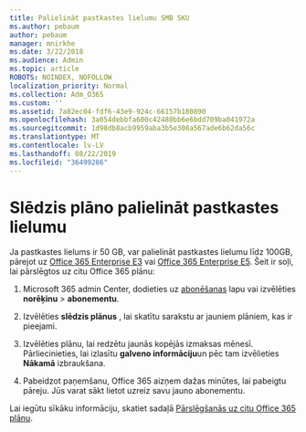 ```yaml
---
title: Palielināt pastkastes lielumu SMB SKU
ms.author: pebaum
author: pebaum
manager: mnirkhe
ms.date: 3/22/2018
ms.audience: Admin
ms.topic: article
ROBOTS: NOINDEX, NOFOLLOW
localization_priority: Normal
ms.collection: Adm_O365
ms.custom: ''
ms.assetid: 7a82ec04-fdf6-43e9-924c-66157b180890
ms.openlocfilehash: 3a054debbfa600c42480bb6e6bdd709ba041972a
ms.sourcegitcommit: 1d98db8acb9959aba3b5e308a567ade6b62da56c
ms.translationtype: MT
ms.contentlocale: lv-LV
ms.lasthandoff: 08/22/2019
ms.locfileid: "36499286"
---
```

# <a name="switch-plans-to-increase-mailbox-size"></a>Slēdzis plāno palielināt pastkastes lielumu

Ja pastkastes lielums ir 50 GB, var palielināt pastkastes lielumu līdz 100GB, pārejot uz [Office 365 Enterprise E3](https://products.office.com/business/office-365-enterprise-e3-business-software) vai [Office 365 Enterprise E5](https://products.office.com/business/office-365-enterprise-e5-business-software). Šeit ir soļi, lai pārslēgtos uz citu Office 365 plānu:
  
1. Microsoft 365 admin Center, dodieties uz [abonēšanas](https://go.microsoft.com/fwlink/p/?linkid=842054) lapu vai izvēlēties **norēķinu** \> **abonementu**.
    
2. Izvēlēties **slēdzis plānus** , lai skatītu sarakstu ar jauniem plāniem, kas ir pieejami. 
    
3. Izvēlēties plānu, lai redzētu jaunās kopējās izmaksas mēnesī. Pārliecinieties, lai izlasītu **galveno informāciju**un pēc tam izvēlieties **Nākamā** izbraukšana. 
    
4. Pabeidzot paņemšanu, Office 365 aizņem dažas minūtes, lai pabeigtu pāreju. Jūs varat sākt lietot uzreiz savu jauno abonementu.
    
Lai iegūtu sīkāku informāciju, skatiet sadaļā [Pārslēgšanās uz citu Office 365 plānu](https://support.office.com/article/73318661-8f33-478b-bcc7-fb8d69dbb22a).
  

